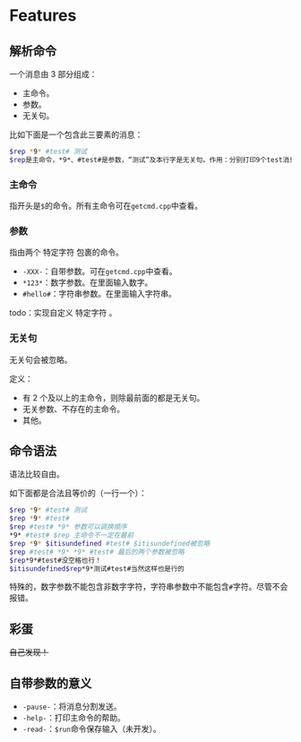 # Features

## 解析命令

一个消息由 3 部分组成：

- 主命令。
- 参数。
- 无关句。

比如下面是一个包含此三要素的消息：

```bash
$rep *9* #test# 测试
$rep是主命令，*9*、#test#是参数，“测试”及本行字是无关句。作用：分别打印9个test消息。
```

### 主命令

指开头是`$`的命令。所有主命令可在`getcmd.cpp`中查看。

### 参数

指由两个 特定字符 包裹的命令。

- `-XXX-`：自带参数。可在`getcmd.cpp`中查看。
- `*123*`：数字参数。在里面输入数字。
- `#hello#`：字符串参数。在里面输入字符串。

todo：实现自定义 特定字符 。

### 无关句

无关句会被忽略。

定义：

- 有 2 个及以上的主命令，则除最前面的都是无关句。
- 无关参数、不存在的主命令。
- 其他。

## 命令语法

语法比较自由。

如下面都是合法且等价的（一行一个）：

```bash
$rep *9* #test# 测试
$rep *9* #test#
$rep #test# *9* 参数可以调换顺序
*9* #test# $rep 主命令不一定在最前
$rep *9* $itisundefined #test# $itisundefined被忽略
$rep #test# *9* *9* #test# 最后的两个参数被忽略
$rep*9*#test#没空格也行！
$itisundefined$rep*9*测试#test#当然这样也是行的
```

特殊的，数字参数不能包含非数字字符，字符串参数中不能包含`#`字符。尽管不会报错。

## 彩蛋

~~自己发现！~~

## 自带参数的意义

- `-pause-`：将消息分割发送。
- `-help-`：打印主命令的帮助。
- `-read-`：`$run`命令保存输入（未开发）。